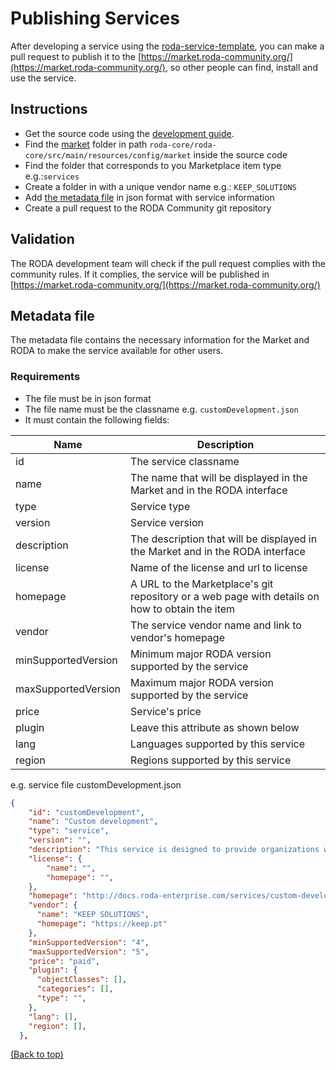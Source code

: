 <div name="top">

# Publishing Services

After developing a service using the [roda-service-template](), you can make 
a pull request to publish it to the [https://market.roda-community.org/](https://market.roda-community.org/), so other 
people can find, install and use the service.

## Instructions
- Get the source code using the [development guide](./Developers_Guide.md).
- Find the [market](../roda-core/roda-core/src/main/resources/config/market) folder in path `roda-core/roda-core/src/main/resources/config/market` inside the source code
- Find the folder that corresponds to you Marketplace item type e.g.:`services`
- Create a folder in with a unique vendor name e.g.: `KEEP_SOLUTIONS`
- Add [the metadata file](#metadata-file) in json format with service information
- Create a pull request to the RODA Community git repository

## Validation
The RODA development team will check if the pull request complies with the community rules. 
If it complies, the service will be published in [https://market.roda-community.org/](https://market.roda-community.org/)

## Metadata file

The metadata file contains the necessary information for the Market and RODA to make the service available for other users.

### Requirements
- The file must be in json format
- The file name must be the classname e.g. `customDevelopment.json`
- It must contain the following fields:

| Name                | Description                                                                                    |
| ------------------- | ---------------------------------------------------------------------------------------------- |
| id                  | The service  classname                                                                         |
| name                | The name that will be displayed in the Market and in the RODA interface                        |
| type                | Service  type                                                                                  |
| version             | Service version                                                                                |
| description         | The description that will be displayed in the Market and in the RODA interface                 |
| license             | Name of the license and url to license                                                         |
| homepage            | A URL to the Marketplace's git repository or a web page with details on how to obtain the item |
| vendor              | The service vendor name and link to vendor's homepage                                          |
| minSupportedVersion | Minimum major RODA version supported by the service                                            |
| maxSupportedVersion | Maximum major RODA version supported by the service                                            |
| price               | Service's price                                                                                |
| plugin              | Leave this attribute as shown below                                                            |
| lang                | Languages supported by this service                                                            |
| region              | Regions supported by this service                                                              |

e.g. service file customDevelopment.json
```json
{
    "id": "customDevelopment",
    "name": "Custom development",
    "type": "service",
    "version": "",
    "description": "This service is designed to provide organizations with the flexibility and control they need to achieve their business objectives by creating new Services or integrations that are tailored to their specific requirements. The service covers the full software development life cycle, from initial design and planning to coding, testing, and implementation.",
    "license": {
        "name": "",
        "homepage": "",
    },
    "homepage": "http://docs.roda-enterprise.com/services/custom-development",
    "vendor": {
      "name": "KEEP SOLUTIONS",
      "homepage": "https://keep.pt"
    },
    "minSupportedVersion": "4",
    "maxSupportedVersion": "5",
    "price": "paid",
    "plugin": {
      "objectClasses": [],
      "categories": [],
      "type": "",
    },
    "lang": [],
    "region": [],
  },
```
[(Back to top)](#top)